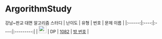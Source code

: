 # ArgorithmStudy
강남~판교 대면 알고리즘 스터디
| 난이도 | 유형 | 번호 | 문제 이름 |
|:------:|:----:|:----:|:---------:|
| <img height="25px" width="25px" src="https://static.solved.ac/tier_small/13.svg"/> | DP | [1082](https://www.acmicpc.net/problem/1082) | [방 번호](https://www.acmicpc.net/problem/1082) |
